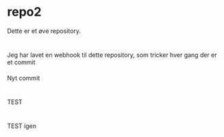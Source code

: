 # repo2
Dette er et øve repository.
#
Jeg har lavet en webhook til dette repository, som tricker hver gang der er et commit
####
Nyt commit
#
TEST
#
TEST igen
